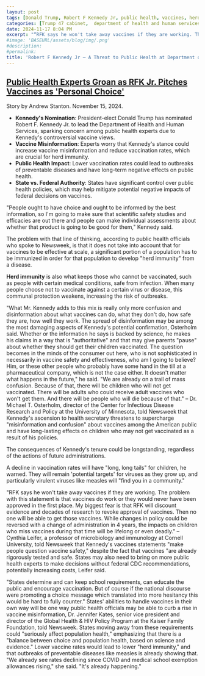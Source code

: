 ```yaml
---
layout: post
tags: [Donald Trump, Robert F Kennedy Jr, public health, vaccines, herd immunity]
categories: [Trump 47 cabinet,  department of health and human services]
date: 2024-11-17 8:04 PM
excerpt: "“RFK says he won't take away vaccines if they are working. The problem with this statement is that vaccines do work or they would never have been approved in the first place. My biggest fear is that RFK will discount evidence and decades of research to revoke approval of vaccines. Then no one will be able to get those vaccines. While changes in policy could be reversed with a change of administration in 4 years, the impacts on children who miss vaccines during that time will be lifelong or even deadly.” – Cynthia Leifer"
#image: 'BASEURL/assets/blog/img/.png'
#description:
#permalink:
title: 'Robert F Kennedy Jr – A Threat to Public Health at Department of Health and Human Services' 
---
```



## [Public Health Experts Groan as RFK Jr. Pitches Vaccines as 'Personal Choice'](https://www.newsweek.com/experts-sound-alarm-rfk-vaccine-policies-disinformation-1986634)

Story by Andrew Stanton. November 15, 2024.

- **Kennedy's Nomination**: President-elect Donald Trump has nominated Robert F. Kennedy Jr. to lead the Department of Health and Human Services, sparking concern among public health experts due to Kennedy's controversial vaccine views.
- **Vaccine Misinformation**: Experts worry that Kennedy's stance could increase vaccine misinformation and reduce vaccination rates, which are crucial for herd immunity.
- **Public Health Impact**: Lower vaccination rates could lead to outbreaks of preventable diseases and have long-term negative effects on public health.
- **State vs. Federal Authority**: States have significant control over public health policies, which may help mitigate potential negative impacts of federal decisions on vaccines.

"People ought to have choice and ought to be informed by the best information, so I'm going to make sure that scientific safety studies and efficacies are out there and people can make individual assessments about whether that product is going to be good for them," Kennedy said.

The problem with that line of thinking, according to public health officials who spoke to Newsweek, is that it does not take into account that for vaccines to be effective at scale, a significant portion of a population has to be immunized in order for that population to develop "herd immunity" from a disease.

**Herd immunity** is also what keeps those who cannot be vaccinated, such as people with certain medical conditions, safe from infection. When many people choose not to vaccinate against a certain virus or disease, this communal protection weakens, increasing the risk of outbreaks.

"What Mr. Kennedy adds to this mix is really only more confusion and disinformation about what vaccines can do, what they don't do, how safe they are, how well they work. The spread of disinformation may be among the most damaging aspects of Kennedy's potential confirmation, Osterholm said. Whether or the information he says is backed by science, he makes his claims in a way that is "authoritative" and that may give parents "pause" about whether they should get their children vaccinated. The question becomes in the minds of the consumer out here, who is not sophisticated in necessarily in vaccine safety and effectiveness, who am I going to believe? Him, or these other people who probably have some hand in the till at a pharmaceutical company, which is not the case either. It doesn't matter what happens in the future," he said. "We are already on a trail of mass confusion. Because of that, there will be children who will not get vaccinated. There will be adults who could receive adult vaccines who won't get them. And there will be people who will die because of that." – Dr. Michael T. Osterholm, director of the Center for Infectious Disease Research and Policy at the University of Minnesota, told Newsweek that Kennedy's ascension to health secretary threatens to supercharge "misinformation and confusion" about vaccines among the American public and have long-lasting effects on children who may not get vaccinated as a result of his policies.

The consequences of Kennedy's tenure could be longstanding, regardless of the actions of future administrations.

A decline in vaccination rates will have "long, long tails" for children, he warned. They will remain 'potential targets' for viruses as they grow up, and particularly virulent viruses like measles will "find you in a community."

"RFK says he won't take away vaccines if they are working. The problem with this statement is that vaccines do work or they would never have been approved in the first place. My biggest fear is that RFK will discount evidence and decades of research to revoke approval of vaccines. Then no one will be able to get those vaccines. While changes in policy could be reversed with a change of administration in 4 years, the impacts on children who miss vaccines during that time will be lifelong or even deadly." – Cynthia Leifer, a professor of microbiology and immunology at Cornell University, told Newsweek that Kennedy's vaccines statements "make people question vaccine safety," despite the fact that vaccines "are already rigorously tested and safe.
States may also need to bring on more public health experts to make decisions without federal CDC recommendations, potentially increasing costs, Leifer said.

"States determine and can keep school requirements, can educate the public and encourage vaccination. But of course if the national discourse were promoting a choice message which translated into more hesitancy this would be hard to fully counter." States' abilities to handle vaccines in their own way will be one way public health officials may be able to curb a rise in vaccine misinformation, Dr. Jennifer Kates, senior vice president and director of the Global Health & HIV Policy Program at the Kaiser Family Foundation, told Newsweek. States moving away from these requirements could "seriously affect population health," emphasizing that there is a "balance between choice and population health, based on science and evidence." Lower vaccine rates would lead to lower "herd immunity," and that outbreaks of preventable diseases like measles is already showing that. "We already see rates declining since COVID and medical school exemption allowances rising," she said. "It's already happening."

